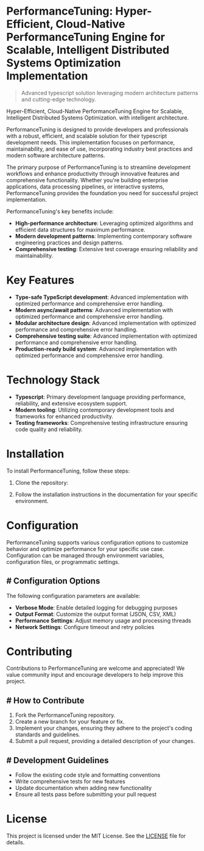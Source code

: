 <!-- fallback_PerformanceTuning_20251019182017_86936 -->

# PerformanceTuning: Hyper-Efficient, Cloud-Native PerformanceTuning Engine for Scalable, Intelligent Distributed Systems Optimization Implementation
> Advanced typescript solution leveraging modern architecture patterns and cutting-edge technology.

Hyper-Efficient, Cloud-Native PerformanceTuning Engine for Scalable, Intelligent Distributed Systems Optimization. with intelligent architecture.

PerformanceTuning is designed to provide developers and professionals with a robust, efficient, and scalable solution for their typescript development needs. This implementation focuses on performance, maintainability, and ease of use, incorporating industry best practices and modern software architecture patterns.

The primary purpose of PerformanceTuning is to streamline development workflows and enhance productivity through innovative features and comprehensive functionality. Whether you're building enterprise applications, data processing pipelines, or interactive systems, PerformanceTuning provides the foundation you need for successful project implementation.

PerformanceTuning's key benefits include:

* **High-performance architecture**: Leveraging optimized algorithms and efficient data structures for maximum performance.
* **Modern development patterns**: Implementing contemporary software engineering practices and design patterns.
* **Comprehensive testing**: Extensive test coverage ensuring reliability and maintainability.

# Key Features

* **Type-safe TypeScript development**: Advanced implementation with optimized performance and comprehensive error handling.
* **Modern async/await patterns**: Advanced implementation with optimized performance and comprehensive error handling.
* **Modular architecture design**: Advanced implementation with optimized performance and comprehensive error handling.
* **Comprehensive testing suite**: Advanced implementation with optimized performance and comprehensive error handling.
* **Production-ready build system**: Advanced implementation with optimized performance and comprehensive error handling.

# Technology Stack

* **Typescript**: Primary development language providing performance, reliability, and extensive ecosystem support.
* **Modern tooling**: Utilizing contemporary development tools and frameworks for enhanced productivity.
* **Testing frameworks**: Comprehensive testing infrastructure ensuring code quality and reliability.

# Installation

To install PerformanceTuning, follow these steps:

1. Clone the repository:


2. Follow the installation instructions in the documentation for your specific environment.

# Configuration

PerformanceTuning supports various configuration options to customize behavior and optimize performance for your specific use case. Configuration can be managed through environment variables, configuration files, or programmatic settings.

## # Configuration Options

The following configuration parameters are available:

* **Verbose Mode**: Enable detailed logging for debugging purposes
* **Output Format**: Customize the output format (JSON, CSV, XML)
* **Performance Settings**: Adjust memory usage and processing threads
* **Network Settings**: Configure timeout and retry policies

# Contributing

Contributions to PerformanceTuning are welcome and appreciated! We value community input and encourage developers to help improve this project.

## # How to Contribute

1. Fork the PerformanceTuning repository.
2. Create a new branch for your feature or fix.
3. Implement your changes, ensuring they adhere to the project's coding standards and guidelines.
4. Submit a pull request, providing a detailed description of your changes.

## # Development Guidelines

* Follow the existing code style and formatting conventions
* Write comprehensive tests for new features
* Update documentation when adding new functionality
* Ensure all tests pass before submitting your pull request

# License

This project is licensed under the MIT License. See the [LICENSE](https://github.com/pee331/PerformanceTuning/blob/main/LICENSE) file for details.
